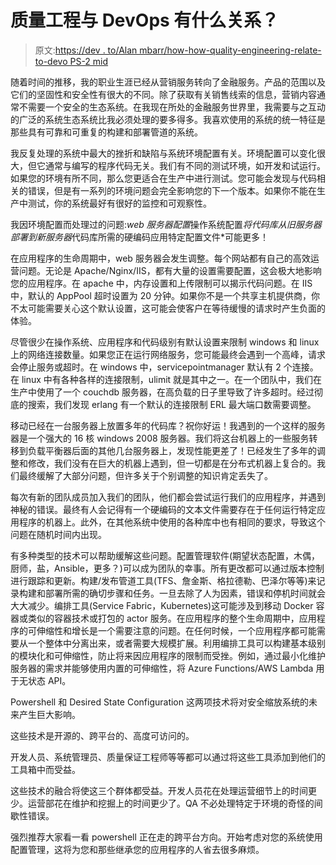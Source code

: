 # 质量工程与 DevOps 有什么关系？

> 原文:[https://dev . to/Alan mbarr/how-how-quality-engineering-relate-to-devo PS-2 mid](https://dev.to/alanmbarr/how-does-quality-engineering-relate-to-devops-2mid)

随着时间的推移，我的职业生涯已经从营销服务转向了金融服务。产品的范围以及它们的坚固性和安全性有很大的不同。除了获取有关销售线索的信息，营销内容通常不需要一个安全的生态系统。在我现在所处的金融服务世界里，我需要与之互动的广泛的系统生态系统比我必须处理的要多得多。我喜欢使用的系统的统一特征是那些具有可靠和可重复的构建和部署管道的系统。

我反复处理的系统中最大的挫折和缺陷与系统环境配置有关。环境配置可以变化很大，但它通常与编写的程序代码无关。我们有不同的测试环境，如开发和试运行。如果您的环境有所不同，那么您更适合在生产中进行测试。您可能会发现与代码相关的错误，但是有一系列的环境问题会完全影响您的下一个版本。如果你不能在生产中测试，你的系统最好有很好的监控和可观察性。

我因环境配置而处理过的问题:*web 服务器配置*操作系统配置*将代码库从旧服务器部署到新服务器*代码库所需的硬编码应用特定配置文件*可能更多！

在应用程序的生命周期中，web 服务器会发生调整。每个网站都有自己的高效运营问题。无论是 Apache/Nginx/IIS，都有大量的设置需要配置，这会极大地影响您的应用程序。在 apache 中，内存设置和上传限制可以揭示代码问题。在 IIS 中，默认的 AppPool 超时设置为 20 分钟。如果你不是一个共享主机提供商，你不太可能需要关心这个默认设置，这可能会使客户在等待缓慢的请求时产生负面的体验。

尽管很少在操作系统、应用程序和代码级别有默认设置来限制 windows 和 linux 上的网络连接数量。如果您正在运行网络服务，您可能最终会遇到一个高峰，请求会停止服务或超时。在 windows 中，servicepointmanager 默认有 2 个连接。在 linux 中有各种各样的连接限制，ulimit 就是其中之一。在一个团队中，我们在生产中使用了一个 couchdb 服务器，在高负载的日子里导致了许多超时。经过彻底的搜索，我们发现 erlang 有一个默认的连接限制 ERL 最大端口数需要调整。

移动已经在一台服务器上放置多年的代码库？祝你好运！我遇到的一个这样的服务器是一个强大的 16 核 windows 2008 服务器。我们将这台机器上的一些服务转移到负载平衡器后面的其他几台服务器上，发现性能更差了！已经发生了多年的调整和修改，我们没有在巨大的机器上遇到，但一切都是在分布式机器上复合的。我们最终缓解了大部分问题，但许多关于个别调整的知识肯定丢失了。

每次有新的团队成员加入我们的团队，他们都会尝试运行我们的应用程序，并遇到神秘的错误。最终有人会记得有一个硬编码的文本文件需要存在于任何运行特定应用程序的机器上。此外，在其他系统中使用的各种库中也有相同的要求，导致这个问题在随机时间内出现。

有多种类型的技术可以帮助缓解这些问题。配置管理软件(期望状态配置，木偶，厨师，盐，Ansible，更多？)可以成为团队的幸事。所有更改都可以通过版本控制进行跟踪和更新。构建/发布管道工具(TFS、詹金斯、格拉德勒、巴泽尔等等)来记录构建和部署所需的确切步骤和任务。一旦去除了人为因素，错误和停机时间就会大大减少。编排工具(Service Fabric，Kubernetes)这可能涉及到移动 Docker 容器或类似的容器技术或打包的 actor 服务。在应用程序的整个生命周期中，应用程序的可伸缩性和增长是一个需要注意的问题。在任何时候，一个应用程序都可能需要从一个整体中分离出来，或者需要大规模扩展。利用编排工具可以构建基本级别的模块化和可伸缩性，防止将来因应用程序的限制而受挫。例如，通过最小化维护服务器的需求并能够使用内置的可伸缩性，将 Azure Functions/AWS Lambda 用于无状态 API。

Powershell 和 Desired State Configuration 这两项技术将对安全缩放系统的未来产生巨大影响。

这些技术是开源的、跨平台的、高度可访问的。

开发人员、系统管理员、质量保证工程师等等都可以通过将这些工具添加到他们的工具箱中而受益。

这些技术的融合将使这三个群体都受益。开发人员花在处理运营细节上的时间更少。运营部花在维护和挖掘上的时间更少了。QA 不必处理特定于环境的奇怪的间歇性错误。

强烈推荐大家看一看 powershell 正在走的跨平台方向。开始考虑对您的系统使用配置管理，这将为您和那些继承您的应用程序的人省去很多麻烦。